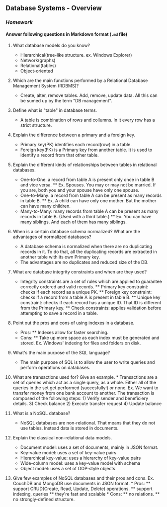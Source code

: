## Database Systems - Overview
### _Homework_

#### Answer following questions in Markdown format (`.md` file)

1.  What database models do you know?
    * Hierarchical(tree-like structure. ex. Windows Explorer)
    * Network(graphs)
    * Relational(tables)
    * Object-oriented
    
2.  Which are the main functions performed by a Relational Database Management System (RDBMS)?
    * Create, alter, remove tables. Add, remove, update data. All this can be sumed up by the term "DB management".
    
3.  Define what is "table" in database terms.
    * A table is combination of rows and collumns. In it every row has a strict structure.
    
4.  Explain the difference between a primary and a foreign key.
    * Primary key(PK) identifies each record(row) in a table.
    * Foreign key(FK) is a Primary key from another table. It is used to identify a record from that other table.
    
5.  Explain the different kinds of relationships between tables in relational databases.
    * One-to-One: a record from table A is present only once in table B and vice versa.
    ** Ex. Spouses. You may or may not be married. If you are, both you and your spouse have only one spouse.  
    * One-to-Many: a record from table A can be present as many records in table B.
    ** Ex. A child can have only one mother. But the mother can have many children. 
    * Many-to-Many: many records from table A can be present as many records in table B. (Used with a third table.)
    ** Ex. You can have many siblings. And each of them has many siblings.
    
6.  When is a certain database schema normalized? What are the advantages of normalized databases?
    * A database schema is normalized when there are no duplicating records in it. To do that, all the duplicating records
    are extracted in another table with its own Primary key.
    * The advantages are no duplicates and reduced size of the DB. 
    
7.  What are database integrity constraints and when are they used?
    * Integrity constraints are a set of rules which are applied to guarantee correctly ordered and valid records.
    ** Primary key constraint: checks if each record as a unique PK.
    ** Foreign key constraint: checks if a record from a table A is present in table B.
    ** Unique key constraint: checks if each record has a unique ID. That ID is different from the Primary key.
    ** Check constraints: applies validation before attempting to save a record in a table.
    
8.  Point out the pros and cons of using indexes in a database.
    * Pros:
    ** Indexes allow for faster searching.
    * Cons:
    ** Take up more space as each index must be generated and stored.
    Ex. Windows' indexing for files and folders on disk.
    
9.  What's the main purpose of the SQL language?
    * The main purpose of SQL is to allow the user to write queries and perform operations on databases.
    
10.  What are transactions used for? Give an example.
    * Transactions are a set of queries which act as a single query, as a whole.
    Either all of the queries in the set get performed (succesfully!) or none.
    Ex. We want to transfer money from one bank account to another. The transaction is composed of the following steps:
    1) Verify sender and beneficiery details.
    3) Check balance
    2) Execute transfer request
    4) Update balance

11.  What is a NoSQL database?
     * NoSQL databases are non-relational. That means that they do not use tables. Instead data is stored in documents.
     
12.  Explain the classical non-relational data models.
     * Document model: uses a set of documents, mainly in JSON format.
     * Key-value model: uses a set of key-value pairs
     * Hierarchical key-value: uses a hierarchy of key-value pairs
     * Wide-column model: uses a key-value model with schema
     * Object model: uses a set of OOP-style objects

13.  Give few examples of NoSQL databases and their pros and cons.
    Ex. CouchDB and MongoDB use documents in JSON format.
    * Pros:
    ** support CRUD(Create, Read, Update, Delete) operations.
    ** support indexing, queries
    ** they're fast and scalable
    * Cons:
    ** no relations.
    ** no strongly-defined structure.
